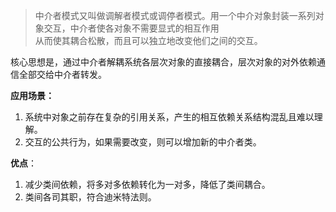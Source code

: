 > 中介者模式又叫做调解者模式或调停者模式。用一个中介对象封装一系列对象交互，中介者使各对象不需要显式的相互作用  
从而使其耦合松散，而且可以独立地改变他们之间的交互。

核心思想是，通过中介者解耦系统各层次对象的直接耦合，层次对象的对外依赖通信全部交给中介者转发。  

**应用场景：**
1. 系统中对象之前存在复杂的引用关系，产生的相互依赖关系结构混乱且难以理解。
2. 交互的公共行为，如果需要改变，则可以增加新的中介者类。

**优点**：
1. 减少类间依赖，将多对多依赖转化为一对多，降低了类间耦合。
2. 类间各司其职，符合迪米特法则。